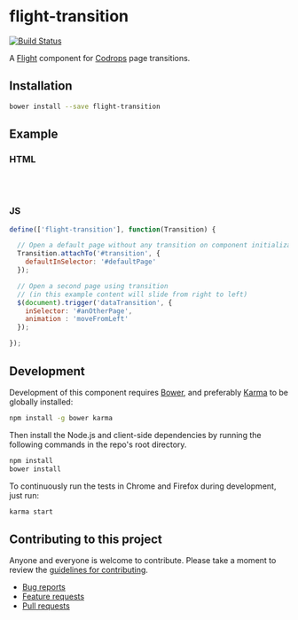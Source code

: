 # flight-transition

[![Build Status](https://secure.travis-ci.org/<username>/flight-transition.png)](http://travis-ci.org/olivierlesnicki/flight-transition)

A [Flight](https://github.com/flightjs/flight) component for [Codrops](http://tympanus.net/codrops/2013/05/07/a-collection-of-page-transitions/) page transitions. 

## Installation

```bash
bower install --save flight-transition
```

## Example

### HTML

   <div id="transition"></div>
   
   <div id="pages" style="diplay: none; visibility: hidden;">
     <div id="defaultPage">
        Hello ...
     </div>
     <div id="anOtherPage">
        ... world.
     </div>
   </div>

### JS

``` javascript
define(['flight-transition'], function(Transition) {

  // Open a default page without any transition on component initialization
  Transition.attachTo('#transition', {
    defaultInSelector: '#defaultPage'
  });

  // Open a second page using transition 
  // (in this example content will slide from right to left)
  $(document).trigger('dataTransition', {
    inSelector: '#anOtherPage',
    animation : 'moveFromLeft' 
  });

});
```

## Development

Development of this component requires [Bower](http://bower.io), and preferably
[Karma](http://karma-runner.github.io) to be globally installed:

```bash
npm install -g bower karma
```

Then install the Node.js and client-side dependencies by running the following
commands in the repo's root directory.

```bash
npm install
bower install
```

To continuously run the tests in Chrome and Firefox during development, just run:

```bash
karma start
```

## Contributing to this project

Anyone and everyone is welcome to contribute. Please take a moment to
review the [guidelines for contributing](CONTRIBUTING.md).

* [Bug reports](CONTRIBUTING.md#bugs)
* [Feature requests](CONTRIBUTING.md#features)
* [Pull requests](CONTRIBUTING.md#pull-requests)
